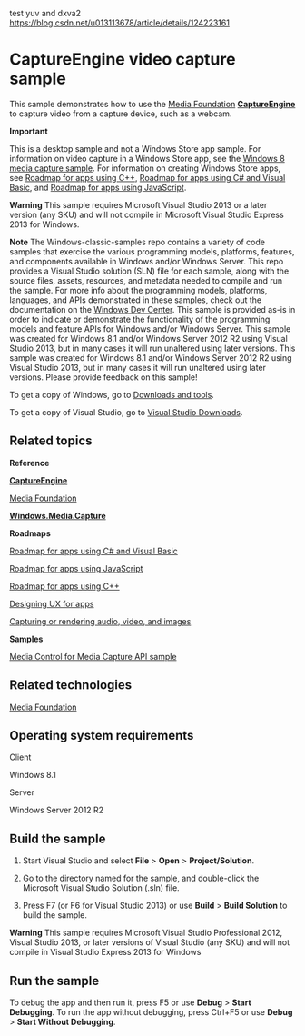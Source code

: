 test yuv and dxva2
https://blog.csdn.net/u013113678/article/details/124223161


CaptureEngine video capture sample
==================================

This sample demonstrates how to use the [Media Foundation](http://msdn.microsoft.com/en-us/library/windows/desktop/ms694197) [**CaptureEngine**](http://msdn.microsoft.com/en-us/library/windows/desktop/hh162749) to capture video from a capture device, such as a webcam.

**Important**  

This is a desktop sample and not a Windows Store app sample. For information on video capture in a Windows Store app, see the [Windows 8 media capture sample](http://go.microsoft.com/fwlink/p/?linkid=241428). For information on creating Windows Store apps, see [Roadmap for apps using C++](http://msdn.microsoft.com/en-us/library/windows/desktop/hh700360), [Roadmap for apps using C\# and Visual Basic](http://msdn.microsoft.com/en-us/library/windows/desktop/br229583), and [Roadmap for apps using JavaScript](http://msdn.microsoft.com/en-us/library/windows/desktop/hh465037).

**Warning**  This sample requires Microsoft Visual Studio 2013 or a later version (any SKU) and will not compile in Microsoft Visual Studio Express 2013 for Windows.

**Note**  The Windows-classic-samples repo contains a variety of code samples that exercise the various programming models, platforms, features, and components available in Windows and/or Windows Server. This repo provides a Visual Studio solution (SLN) file for each sample, along with the source files, assets, resources, and metadata needed to compile and run the sample. For more info about the programming models, platforms, languages, and APIs demonstrated in these samples, check out the documentation on the [Windows Dev Center](https://dev.windows.com). This sample is provided as-is in order to indicate or demonstrate the functionality of the programming models and feature APIs for Windows and/or Windows Server. This sample was created for Windows 8.1 and/or Windows Server 2012 R2 using Visual Studio 2013, but in many cases it will run unaltered using later versions. This sample was created for Windows 8.1 and/or Windows Server 2012 R2 using Visual Studio 2013, but in many cases it will run unaltered using later versions. Please provide feedback on this sample!

To get a copy of Windows, go to [Downloads and tools](http://go.microsoft.com/fwlink/p/?linkid=301696).

To get a copy of Visual Studio, go to [Visual Studio Downloads](http://go.microsoft.com/fwlink/p/?linkid=301697).

Related topics
--------------

**Reference**

[**CaptureEngine**](http://msdn.microsoft.com/en-us/library/windows/desktop/hh162749)

[Media Foundation](http://msdn.microsoft.com/en-us/library/windows/desktop/ms694197)

[**Windows.Media.Capture**](http://msdn.microsoft.com/en-us/library/windows/desktop/br226738)

**Roadmaps**

[Roadmap for apps using C\# and Visual Basic](http://msdn.microsoft.com/en-us/library/windows/desktop/br229583)

[Roadmap for apps using JavaScript](http://msdn.microsoft.com/en-us/library/windows/desktop/hh465037)

[Roadmap for apps using C++](http://msdn.microsoft.com/en-us/library/windows/desktop/hh700360)

[Designing UX for apps](http://msdn.microsoft.com/en-us/library/windows/desktop/hh767284)

[Capturing or rendering audio, video, and images](http://msdn.microsoft.com/en-us/library/windows/desktop/hh465156)

**Samples**

[Media Control for Media Capture API sample](http://go.microsoft.com/fwlink/p/?linkid=241428)

Related technologies
--------------------

[Media Foundation](http://msdn.microsoft.com/en-us/library/windows/desktop/ms694197)

Operating system requirements
-----------------------------

Client

Windows 8.1

Server

Windows Server 2012 R2

Build the sample
----------------

1.  Start Visual Studio and select **File** \> **Open** \> **Project/Solution**.

2.  Go to the directory named for the sample, and double-click the Microsoft Visual Studio Solution (.sln) file.

3.  Press F7 (or F6 for Visual Studio 2013) or use **Build** \> **Build Solution** to build the sample.

**Warning**  This sample requires Microsoft Visual Studio Professional 2012, Visual Studio 2013, or later versions of Visual Studio (any SKU) and will not compile in Visual Studio Express 2013 for Windows

Run the sample
--------------

To debug the app and then run it, press F5 or use **Debug** \> **Start Debugging**. To run the app without debugging, press Ctrl+F5 or use **Debug** \> **Start Without Debugging**.

